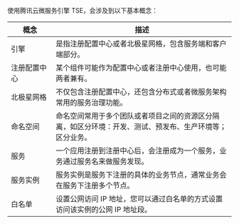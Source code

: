 使用腾讯云微服务引擎 TSE，会涉及到以下基本概念：

<table>
    <thead>
    <tr>
        <th style = "width:20%">概念</th>
        <th>描述</th>
    </tr>
    </thead>
    <tbody>
    <tr>
        <td>引擎</td>
        <td>是指注册配置中心或者北极星网格，包含服务端和客户端部分。</td>
    </tr>
		    <tr>
        <td>注册配置中心</td>
        <td>某个组件可能作为配置中心或者注册中心使用，也可能两者兼有。</td>
    </tr>
		    <tr>
        <td>北极星网格</td>
        <td>不仅包含注册配置中心，还包含分布式或者微服务架构常用的服务治理功能。</td>
    </tr>
      <tr>
        <td>命名空间</td>
        <td>命名空间常用于多个团队或者项目之间的资源区分隔离，如区分环境：开发、测试、预发布、生产环境等；区分业务。</td>
    </tr>
      <tr>
        <td>服务</td>
        <td>一个应用注册到注册中心后，会注册成为一个服务，业务通过服务名来做服务发现。</td>
    </tr>
      <tr>
        <td>服务实例</td>
        <td>服务实例是服务下注册的具体的业务节点，通常业务会在服务下注册多个节点。</td>
    </tr>
      <tr>
        <td>白名单</td>
        <td>设置公网访问 IP 地址，您可以通过白名单的方式设置访问该实例的公网 IP 地址段。</td>
    </tr>
    </tbody>
</table>

